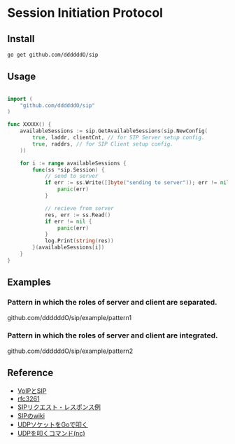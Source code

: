 # Session Initiation Protocol  
## Install
```sh
go get github.com/ddddddO/sip
```

## Usage  
```go

import (
    "github.com/ddddddO/sip"
)

func XXXXX() {
	availableSessions := sip.GetAvailableSessions(sip.NewConfig(
		true, laddr, clientCnt, // for SIP Server setup config.
		true, raddrs, // for SIP Client setup config.
	))

	for i := range availableSessions {
		func(ss *sip.Session) {
			// send to server
			if err := ss.Write([]byte("sending to server")); err != nil {
				panic(err)
			}

			// recieve from server
			res, err := ss.Read()
			if err != nil {
				panic(err)
			}
			log.Print(string(res))
		}(availableSessions[i])
	}
}
```

## Examples  
### Pattern in which the roles of server and client are separated.
github.com/ddddddO/sip/example/pattern1

### Pattern in which the roles of server and client are integrated.
github.com/ddddddO/sip/example/pattern2

## Reference  
- [VoIPとSIP](https://www.nic.ad.jp/ja/newsletter/No29/100.html)
- [rfc3261](https://tools.ietf.org/html/rfc3261)
- [SIPリクエスト・レスポンス例](https://tools.ietf.org/html/rfc3261#section-24.2)
- [SIPのwiki](https://ja.wikipedia.org/wiki/Session_Initiation_Protocol)
- [UDPソケットをGoで叩く](https://ascii.jp/elem/000/001/411/1411547/)
- [UDPを叩くコマンド(nc)](https://www.ecoop.net/memo/archives/udp-connection-on-command-line.html)